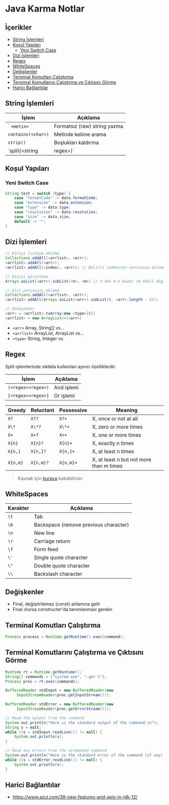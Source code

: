 # Java Karma Notlar <!-- omit in toc -->

## İçerikler <!-- omit in toc -->

- [String İşlemleri](#String-%C4%B0%C5%9Flemleri)
- [Koşul Yapıları](#Ko%C5%9Ful-Yap%C4%B1lar%C4%B1)
  - [Yeni Switch Case](#Yeni-Switch-Case)
- [Dizi İşlemleri](#Dizi-%C4%B0%C5%9Flemleri)
- [Regex](#Regex)
- [WhiteSpaces](#WhiteSpaces)
- [Değişkenler](#De%C4%9Fi%C5%9Fkenler)
- [Terminal Komutları Çalıştırma](#Terminal-Komutlar%C4%B1-%C3%87al%C4%B1%C5%9Ft%C4%B1rma)
- [Terminal Komutlarını Çalıştırma ve Çıktısını Görme](#Terminal-Komutlar%C4%B1n%C4%B1-%C3%87al%C4%B1%C5%9Ft%C4%B1rma-ve-%C3%87%C4%B1kt%C4%B1s%C4%B1n%C4%B1-G%C3%B6rme)
- [Harici Bağlantılar](#Harici-Ba%C4%9Flant%C4%B1lar)

## String İşlemleri

| İşlem                     | Açıklama                     |
| ------------------------- | ---------------------------- |
| \` `<metin>` \`           | Formatsız (raw) string yazma |
| `contains(<char>)`        | Metinde kelime arama         |
| `strip()`                 | Boşlukları kaldırma          |
| `split(<string | regex>)` | String ayrıştırma            |

## Koşul Yapıları

### Yeni Switch Case

```java
String test = switch (type) {
    case "formatCode" -> data.formatCode;
    case "extension" -> data.extension;
    case "type" -> data.type;
    case "resolution" -> data.resolution;
    case "size" -> data.size;
    default -> "";
}
```

## Dizi İşlemleri

```java
// Diziyi listeye ekleme
Collections.addAll(<arrlist>, <arr>);
<arrlist>.addAll(<arr>);
<arrlist>.addAll(<index>, <arr>); // Belirli indeksten sonrasına ekleme

// Diziyi parçalama
Arrays.asList(<arr>).subList(<n>, <m>) // n'den m'e kadar (m dahil değil)

// Dizi parçasını ekleme
Collections.addAll(<arrlist>, <arr>);
<arrlist>.addAll(Arrays.asList(<arr>).subList(0, <arr>.length - 2));

// Dönüşümler
<arr> = <arrlist>.toArray(new <type>[0])
<arrlist> = new ArrayList<>(<arr>)
```

- `<arr>` Array, String[] vs...
- `<arrlist>` ArrayList<String>, ArrayList<Integer> vs...
- `<type>` String, Integer vs.

## Regex

Split işlemlerinde sıklıkla kullanılan ayırıcı özelliklerdir.

| İşlem              | Açıklama   |
| ------------------ | ---------- |
| `(<regex><regex>)` | And işlemi |
| `[<regex><regex>]` | Or işlemi  |

| Greedy   | Reluctant | Possessive | Meaning                                 |
| -------- | --------- | ---------- | --------------------------------------- |
| `X?`     | `X??`     | `X?+`      | X, once or not at all                   |
| `X\*`    | `X\*?`    | `X\*+`     | X, zero or more times                   |
| `X+`     | `X+?`     | `X++`      | X, one or more times                    |
| `X{n}`   | `X{n}?`   | `X{n}+`    | X, exactly n times                      |
| `X{n,}`  | `X{n,}?`  | `X{n,}+`   | X, at least n times                     |
| `X{n,m}` | `X{n,m}?` | `X{n,m}+`  | X, at least n but not more than m times |

> Kaynak için [buraya](https://docs.oracle.com/javase/tutorial/essential/regex/quant.html) bakabilirsin.

## WhiteSpaces

| Karakter | Açıklama                              |
| -------- | ------------------------------------- |
| `\t`     | Tab                                   |
| `\b`     | Backspace (remove previous character) |
| `\n`     | New line                              |
| `\r`     | Carriage return                       |
| `\f`     | Form feed                             |
| `\'`     | Single quote character                |
| `\"`     | Double quote character                |
| `\\`     | Backslash character                   |

## Değişkenler

- Final, değiştirilemez (const) anlamına gelir
- Final olursa constructer'da tanımlanması gerekir

## Terminal Komutları Çalıştırma

```java
Process process = Runtime.getRuntime().exec(command);
```

## Terminal Komutlarını Çalıştırma ve Çıktısını Görme

```java
Runtime rt = Runtime.getRuntime();
String[] commands = {"system.exe", "-get t"};
Process proc = rt.exec(commands);

BufferedReader stdInput = new BufferedReader(new
     InputStreamReader(proc.getInputStream()));

BufferedReader stdError = new BufferedReader(new
     InputStreamReader(proc.getErrorStream()));

// Read the output from the command
System.out.println("Here is the standard output of the command:\n");
String s = null;
while ((s = stdInput.readLine()) != null) {
    System.out.println(s);
}

// Read any errors from the attempted command
System.out.println("Here is the standard error of the command (if any):\n");
while ((s = stdError.readLine()) != null) {
    System.out.println(s);
}
```

## Harici Bağlantılar

- <https://www.azul.com/39-new-features-and-apis-in-jdk-12/>
